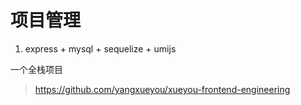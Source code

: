 # 项目管理

1. express + mysql + sequelize + umijs

一个全栈项目

> https://github.com/yangxueyou/xueyou-frontend-engineering